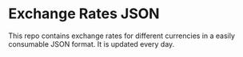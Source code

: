 # Exchange Rates JSON
This repo contains exchange rates for different currencies in a easily consumable JSON format. It is updated every day.